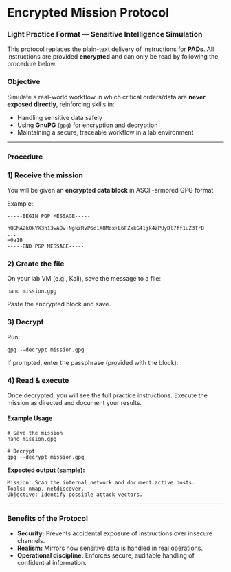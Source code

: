 # Encrypted Mission Protocol

### **Light Practice Format — Sensitive Intelligence Simulation**

This protocol replaces the plain-text delivery of instructions for **PADs**.
All instructions are provided **encrypted** and can only be read by following the procedure below.

### **Objective**

Simulate a real-world workflow in which critical orders/data are **never exposed directly**, reinforcing skills in:

* Handling sensitive data safely
* Using **GnuPG** (`gpg`) for encryption and decryption
* Maintaining a secure, traceable workflow in a lab environment

---

### **Procedure**

### **1) Receive the mission**

You will be given an **encrypted data block** in ASCII-armored GPG format.

Example:

```
-----BEGIN PGP MESSAGE-----

hQGMA2kQkYX3h13wAQv+NgkzRvP6o1X8Mox+L6FZxkG41jk4zPUyDl7ff1uZ3TrB
...
=0a1B
-----END PGP MESSAGE-----
```

### **2) Create the file**

On your lab VM (e.g., Kali), save the message to a file:

```shell
nano mission.gpg
```

Paste the encrypted block and save.

### **3) Decrypt**

Run:

```shell
gpg --decrypt mission.gpg
```

If prompted, enter the passphrase (provided with the block).

### **4) Read & execute**

Once decrypted, you will see the full practice instructions. Execute the mission as directed and document your results.

#### Example Usage

```shell
# Save the mission
nano mission.gpg

# Decrypt
gpg --decrypt mission.gpg
```

**Expected output (sample):**

```
Mission: Scan the internal network and document active hosts.
Tools: nmap, netdiscover.
Objective: Identify possible attack vectors.
```

---

### **Benefits of the Protocol**

* **Security:** Prevents accidental exposure of instructions over insecure channels.
* **Realism:** Mirrors how sensitive data is handled in real operations.
* **Operational discipline:** Enforces secure, auditable handling of confidential information.
